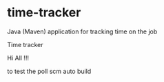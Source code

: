 # time-tracker
Java (Maven) application for tracking time on the job

Time tracker

Hi All !!!

to test the poll scm auto build
